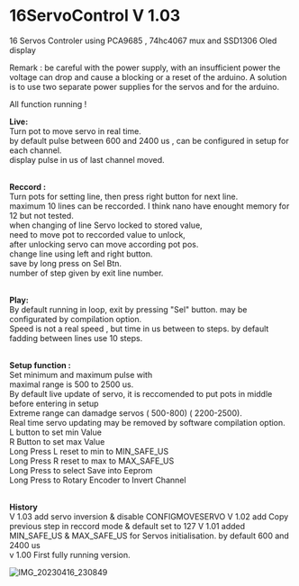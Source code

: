 # 16ServoControl V 1.03 

 16 Servos Controler using PCA9685 , 74hc4067 mux and SSD1306 Oled display

Remark : be careful with the power supply, with an insufficient power the voltage can drop and cause a blocking or a reset of the arduino. A solution is to use two separate power supplies for the servos and for the arduino.<br>

All function running !

**Live:**<br>
Turn pot to move servo in real time.<br>
by default pulse between 600 and 2400 us , can be configured in setup for each channel.<br>
display pulse in us of last channel moved.<br>
<br>

**Reccord :**<br>
Turn pots for setting line, then press right button for next line.<br>
maximum 10 lines can be reccorded. I think nano have enought memory for 12 but not tested.<br>
when changing of line Servo locked to stored value,<br>
need to move pot to reccorded value to unlock,<br>
after unlocking servo can move according pot pos.<br>
change line using left and right button.<br>
save by long press on Sel Btn.<br>
number of step given by exit line number.<br>
<br>

**Play:**<br>
By default running in loop, exit by pressing "Sel" button. may be configurated by compilation option.<br>
Speed is not a real speed , but time in us between to steps. by default fadding between lines use 10 steps.<br>
<br>

**Setup function :**<br>
Set minimum and maximum pulse with <br>
maximal range is 500 to 2500 us.<br>
By default live update of servo, it is reccomended to put pots in middle before entering in setup<br>
Extreme range can damadge servos ( 500-800) ( 2200-2500).<br> 
Real time servo updating may be removed by software compilation option.<br>
 L button to set min Value<br>
 R Button to set max Value<br>
 Long Press L reset to min to MIN_SAFE_US<br>
 Long Press R reset to max to MAX_SAFE_US<br>
 Long Press to select Save into Eeprom<br>
 Long Press to Rotary Encoder to Invert Channel<br>
<br>

**History**<br>
V 1.03 add servo inversion & disable CONFIGMOVESERVO
V 1.02 add Copy previous step in reccord mode & default set to 127
V 1.01 added MIN_SAFE_US & MAX_SAFE_US for Servos initialisation. by default 600 and 2400 us<br>
v 1.00 First fully running version.<br>

![IMG_20230416_230849](https://user-images.githubusercontent.com/30392727/232344117-aaa8cbbe-3665-4a22-98f2-86bddc6b18de.jpg)
